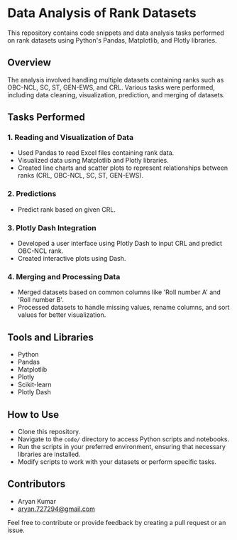 # Data Analysis of Rank Datasets

This repository contains code snippets and data analysis tasks performed on rank datasets using Python's Pandas, Matplotlib, and Plotly libraries.

## Overview

The analysis involved handling multiple datasets containing ranks such as OBC-NCL, SC, ST, GEN-EWS, and CRL. Various tasks were performed, including data cleaning, visualization, prediction, and merging of datasets.

## Tasks Performed

### 1. Reading and Visualization of Data

- Used Pandas to read Excel files containing rank data.
- Visualized data using Matplotlib and Plotly libraries.
- Created line charts and scatter plots to represent relationships between ranks (CRL, OBC-NCL, SC, ST, GEN-EWS).

### 2. Predictions

- Predict rank based on given CRL.

### 3. Plotly Dash Integration

- Developed a user interface using Plotly Dash to input CRL and predict OBC-NCL rank.
- Created interactive plots using Dash.

### 4. Merging and Processing Data

- Merged datasets based on common columns like 'Roll number A' and 'Roll number B'.
- Processed datasets to handle missing values, rename columns, and sort values for better visualization.

## Tools and Libraries

- Python
- Pandas
- Matplotlib
- Plotly
- Scikit-learn
- Plotly Dash

## How to Use

- Clone this repository.
- Navigate to the `code/` directory to access Python scripts and notebooks.
- Run the scripts in your preferred environment, ensuring that necessary libraries are installed.
- Modify scripts to work with your datasets or perform specific tasks.

## Contributors

- Aryan Kumar
- aryan.727294@gmail.com
  
Feel free to contribute or provide feedback by creating a pull request or an issue.
